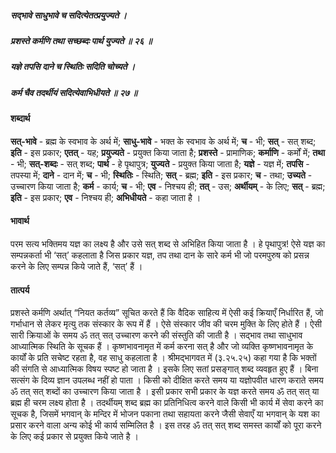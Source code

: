 ##### सद्भावे साधुभावे च सदित्येतत्प्रयुज्यते ।
##### प्रशस्ते कर्मणि तथा सच्छब्दः पार्थ युज्यते ॥ २६ ॥
##### यज्ञे तपसि दाने च स्थितिः सदिति चोच्यते ।
##### कर्म चैव तदर्थीयं सदित्येवाभिधीयते ॥ २७ ॥

#### शब्दार्थ

**सत्-भावे** - ब्रह्म के स्वभाव के अर्थ में; **साधु-भावे** - भक्त के स्वभाव के अर्थ में; **च** - भी; **सत्** - सत् शब्द; **इति** - इस प्रकार; **एतत्** - यह; **प्रयुज्यते** - प्रयुक्त किया जाता है; **प्रशस्ते** - प्रामाणिक; **कर्माणि** - कर्मों में; **तथा** - भी; **सत्-शब्दः** - सत् शब्द; **पार्थ** - हे पृथापुत्र; **युज्यते** - प्रयुक्त किया जाता है; **यज्ञे** - यज्ञ में; **तपसि** - तपस्या में; **दाने** - दान में; **च** - भी; **स्थितिः** - स्थिति; **सत्** - ब्रह्म; **इति** - इस प्रकार; **च** - तथा; **उच्यते** - उच्चारण किया जाता है; **कर्म** - कार्य; **च** - भी; **एव** - निश्चय ही; **तत्** - उस; **अर्थीयम्** - के लिए; **सत्** - ब्रह्म; **इति** - इस प्रकार; **एव** - निश्चय ही; **अभिधीयते** - कहा जाता है ।

#### भावार्थ

परम सत्य भक्तिमय यज्ञ का लक्ष्य है और उसे सत् शब्द से अभिहित किया जाता है । हे पृथापुत्र! ऐसे यज्ञ का सम्पन्नकर्ता भी ‘सत्’ कहलाता है जिस प्रकार यज्ञ, तप तथा दान के सारे कर्म भी जो परमपुरुष को प्रसन्न करने के लिए सम्पन्न किये जाते हैं, ‘सत्’ हैं ।

#### तात्पर्य

प्रशस्ते कर्मणि अर्थात् “नियत कर्तव्य” सूचित करते हैं कि वैदिक साहित्य में ऐसी कई क्रियाएँ निर्धारित हैं, जो गर्भाधान से लेकर मृत्यु तक संस्कार के रूप में हैं । ऐसे संस्कार जीव की चरम मुक्ति के लिए होते हैं । ऐसी सारी क्रियाओं के समय ॐ तत् सत् उच्चारण करने की संस्तुति की जाती है । सद्भाव तथा साधुभाव आध्यात्मिक स्थिति के सूचक हैं । कृष्णभावनामृत में कर्म करना सत् है और जो व्यक्ति कृष्णभावनामृत के कार्यों के प्रति सचेष्ट रहता है, वह साधु कहलाता है । श्रीमद्भागवत में (३.२५.२५) कहा गया है कि भक्तों की संगति से आध्यात्मिक विषय स्पष्ट हो जाता है । इसके लिए सतां प्रसङ्गात् शब्द व्यवहृत हुए हैं । बिना सत्संग के दिव्य ज्ञान उपलब्ध नहीं हो पाता । किसी को दीक्षित करते समय या यज्ञोपवीत धारण कराते समय ॐ तत् सत् शब्दों का उच्चारण किया जाता है । इसी प्रकार सभी प्रकार के यज्ञ करते समय ॐ तत् सत् या ब्रह्म ही चरम लक्ष्य होता है । तदर्थीयम् शब्द ब्रह्म का प्रतिनिधित्व करने वाले किसी भी कार्य में सेवा करने का सूचक है, जिसमें भगवान् के मन्दिर में भोजन पकाना तथा सहायता करने जैसी सेवाएँ या भगवान् के यश का प्रसार करने वाला अन्य कोई भी कार्य सम्मिलित है । इस तरह ॐ तत् सत् शब्द समस्त कार्यों को पूरा करने के लिए कई प्रकार से प्रयुक्त किये जाते है ।